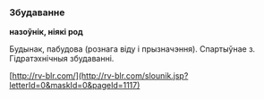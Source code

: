 ### Збудаванне
**назоўнік, ніякі род**

Будынак, пабудова (рознага віду і прызначэння). Спартыўнае з. Гідратэхнічныя збудаванні.

<a rel="author">[http://rv-blr.com/](http://rv-blr.com/slounik.jsp?letterId=0&maskId=0&pageId=1117)</a>
